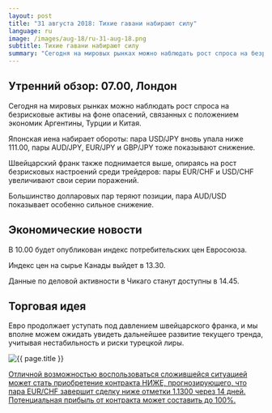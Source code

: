 ```yaml
---
layout: post
title: "31 августа 2018: Тихие гавани набирают силу"
language: ru
image: /images/aug-18/ru-31-aug-18.png
subtitle: Тихие гавани набирают силу
summary: "Сегодня на мировых рынках можно наблюдать рост спроса на безрисковые активы на фоне опасений, связанных с положением экономик Аргентины, Турции и Китая"
---
```

## Утренний обзор: 07.00, Лондон
 
Сегодня на мировых рынках можно наблюдать рост спроса на безрисковые активы на фоне опасений, связанных с положением экономик Аргентины, Турции и Китая.

Японская иена набирает обороты: пара USD/JPY вновь упала ниже 111.00, пары AUD/JPY, EUR/JPY и GBP/JPY тоже показывают снижение.

Швейцарский франк также поднимается выше, опираясь на рост безрисковых настроений среди трейдеров: пары EUR/CHF и USD/CHF увеличивают свои серии поражений.

Большинство долларовых пар теряют позиции, пара AUD/USD показывает особенно сильное снижение.
 
## Экономические новости
 
В 10.00 будет опубликован индекс потребительских цен Евросоюза.

Индекс цен на сырье Канады выйдет в 13.30.

Данные по деловой активности в Чикаго станут доступны в 14.45.
 
## Торговая идея
 
Евро продолжает уступать под давлением швейцарского франка, и мы вполне можем ожидать увидеть дальнейшее развитие текущего тренда, учитывая нестабильность и риски турецкой лиры.

<img src="{{ site.url }}/images/aug-18/ru-31-aug-18.png" alt="{{ page.title }}"  title="{{ page.title }}">

<a href="%LINK%%?currency=USD&market=forex&underlying=frxEURCHF&formname=higherlower&duration_amount=14&duration_units=d&amount=10&amount_type=stake&expiry_type=duration&barrier=1.1300" target="_blank" rel="noopener noreferrer nofollow">Отличной возможностью воспользоваться сложившейся ситуацией может стать приобретение контракта НИЖЕ, прогнозирующего, что пара EUR/CHF завершит сделку ниже отметки 1.1300 через 14 дней. Потенциальная прибыль от контракта может составить до 100%.</a>
